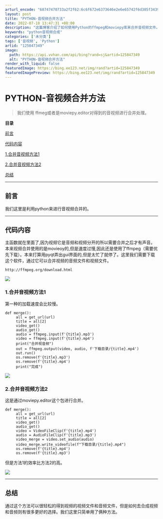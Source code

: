 ```yaml
---
arturl_encode: "68747470733a2f2f62:6c6f672e6373646e2e6e65742f6d305f34393031353932312f:61727469636c652f64657461696c732f313235383437333439"
layout: post
title: "PYTHON-音视频合并方法"
date: 2022-07-18 13:47:31 +08:00
description: "这篇博客介绍了如何使用Python的ffmpeg和moviepy库来合并音视频文件。由于moviep"
keywords: "python音视频合成"
categories: ['未分类']
tags: ['音视频', 'Python']
artid: "125847349"
image:
  path: https://api.vvhan.com/api/bing?rand=sj&artid=125847349
  alt: "PYTHON-音视频合并方法"
render_with_liquid: false
featuredImage: https://bing.ee123.net/img/rand?artid=125847349
featuredImagePreview: https://bing.ee123.net/img/rand?artid=125847349
---
```


# PYTHON-音视频合并方法

> 我们使用 ffmeg或者是moviepy.editor对得到的音视频进行合并处理。

**目录**

[前言](#%E4%B8%80.%E5%89%8D%E8%A8%80)

[代码内容](#%E4%BA%8C.%E5%86%85%E5%AE%B9)

[1.合并音视频方法1](#%E5%90%88%E5%B9%B6%E9%9F%B3%E8%A7%86%E9%A2%91%E6%96%B9%E6%B3%951.)

[2.合并音视频方法2](#%E5%90%88%E5%B9%B6%E9%9F%B3%E8%A7%86%E9%A2%91%E6%96%B9%E6%B3%952.)

[总结](#%E4%B8%89.%E6%80%BB%E7%BB%93)

---

## 前言

我们这里是利用python来进行音视频合并的。

---

## 代码内容

主函数就在里面了,因为视频它是音频和视频分开的所以需要合并之后才有声音。本来视频合并使用的是movieoy的,但是速度过慢,因此还是使用了ffmpeg（需要优先下载）。本来打算用pyqt弄出gui界面的,但是太忙了就停了。这里我们需要下载这个软件，通过它可以合并视频的音频文件和视频文件。

```
http://ffmpeg.org/download.html
```

![](https://i-blog.csdnimg.cn/blog_migrate/78f38f9d78e6f5e53db9bbc6e557ab13.png)

### 1.合并音视频方法1

第一种的加载速度会比较慢。

```
def merge():
     all = get_url(url)
     title = all[2]
     video_get()
     audio_get()
     audio = ffmpeg.input(f'{title}.mp3')
     video = ffmpeg.input(f'{title}.mp4')
     print("合并视音频")
     out = ffmpeg.output(video, audio, f'下载目录/{title}.mp4')
     out.run()
     os.remove(f'{title}.mp3')
     os.remove(f'{title}.mp4')
     print("完成")

```

![](https://i-blog.csdnimg.cn/blog_migrate/0b602b32d1958450f8e840b9ccc6dd97.png)

### 2.合并音视频方法2

这是通过moviepy.editor这个包进行合并。

```
def merge():
     all = get_url(url)
     title = all[2]
     video_get()
     audio_get()
     video = VideoFileClip(f'{title}.mp4')
     audio = AudioFileClip(f'{title}.mp3')
     video_merge = video.set_audio(audio)
     video_merge.write_videofile(f"下载目录/{title}.mp4")
     os.remove(f'{title}.mp4')
     os.remove(f'{title}.mp3')
```

但是方法1的效率比方法2的高。

![](https://i-blog.csdnimg.cn/blog_migrate/82333689b4234fcc305da7ab676c597a.png)

---

## 总结

通过这个方法可以很轻松的得到视频的视频文件和音频文件，但是如何去合成视频和音频则有很多更好的选择。我们这里只简单用了俩种方法。

##